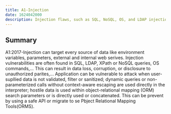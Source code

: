 ```yaml
---
title: A1-Injection
date: 1624042000
description: Injection flaws, such as SQL, NoSQL, OS, and LDAP injection, occur when untrusted data is sent to an interpreter as part of a command or query. The attacker’s hostile data can trick the interpreter into executing unintended commands or accessing data without proper authorization.
---
```


## Summary

A1:2017-Injection can target every source of data like environment variables, parameters, external and internal web serives. Injection vulnerabilities are often found in SQL, LDAP, XPath or NoSQL queries, OS commands,... This can result in data loss, corruption, or disclosure to unauthorized parites,... Application can be vulnerable to attack when user-supllied data is not validated, filter or sanitized; dynamic queries or non-parameterized calls without context-aware escaping are used directly in the interpreter; hostile data is used within object-relational mapping (ORM) search parameters or is directly used or concatenated. This can be prevent by using a safe API or migrate to se Pbject Relational Mapping Tools(ORMS).